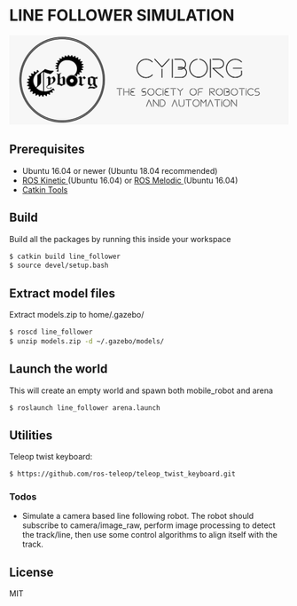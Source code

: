 # LINE FOLLOWER SIMULATION
![](../images/logo.jpg)

## Prerequisites
- Ubuntu 16.04 or newer (Ubuntu 18.04 recommended)
- [ROS Kinetic ](http://wiki.ros.org/kinetic/Installation/Ubuntu) (Ubuntu 16.04) or [ROS Melodic ](http://wiki.ros.org/melodic/Installation/Ubuntu) (Ubuntu 16.04)
- [Catkin Tools](https://catkin-tools.readthedocs.io/en/latest/installing.html)


## Build
Build all the packages by running this inside your workspace
```sh
$ catkin build line_follower
$ source devel/setup.bash
```

## Extract model files
Extract models.zip to home/.gazebo/
```sh
$ roscd line_follower
$ unzip models.zip -d ~/.gazebo/models/
```

## Launch the world
This will create an empty world and spawn both mobile_robot and arena
```sh
$ roslaunch line_follower arena.launch
```

## Utilities
Teleop twist keyboard:
```sh
$ https://github.com/ros-teleop/teleop_twist_keyboard.git
```

### Todos

 - Simulate a camera based line following robot. The robot should subscribe to camera/image_raw, perform image processing to detect the track/line, then use some control algorithms to align itself with the track.

License
----

MIT

